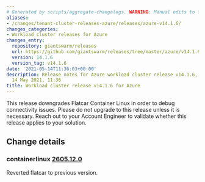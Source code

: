 ```yaml
---
# Generated by scripts/aggregate-changelogs. WARNING: Manual edits to this files will be overwritten.
aliases:
- /changes/tenant-cluster-releases-azure/releases/azure-v14.1.6/
changes_categories:
- Workload cluster releases for Azure
changes_entry:
  repository: giantswarm/releases
  url: https://github.com/giantswarm/releases/tree/master/azure/v14.1.6
  version: 14.1.6
  version_tag: v14.1.6
date: '2021-05-14T11:36:03+00:00'
description: Release notes for Azure workload cluster release v14.1.6, published on
  14 May 2021, 11:36
title: Workload cluster release v14.1.6 for Azure
---
```


This release downgrades Flatcar Container Linux in order to debug connectivity issues. Please do not upgrade to this release unless it is necessary. Reach out to your Account Engineer to validate whether this release applies to your solution.

## Change details


### containerlinux [2605.12.0](https://www.flatcar-linux.org/releases/#release-2605.12.0)

Reverted flatcar to previous version.
